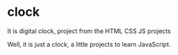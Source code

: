 # clock
It is digital clock, project from the HTML CSS JS projects

Well, it is just a clock, a little projects to learn JavaScript.

